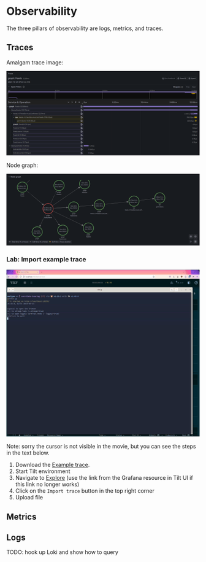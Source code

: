 # Observability

The three pillars of observability are logs, metrics, and traces.

## Traces

Amalgam trace image:

![Amalgam trace image](./images/lgtm_trace.png)

Node graph:

![Node graph](./images/lgtm_node_graph.png)

### Lab: Import example trace

![Import trace movie](./images/grafana_import_trace.gif)

Note: sorry the cursor is not visible in the movie, but you can see the steps in the text below.

1. Download the [Example trace](./files/example_trace.json).
2. Start Tilt environment
3. Navigate to [Explore](http://localhost:3001/explore) (use the link from the Grafana resource in Tilt UI if this link no longer works)
4. Click on the `Import trace` button in the top right corner
5. Upload file

## Metrics

## Logs

TODO: hook up Loki and show how to query
